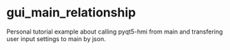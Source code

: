 # gui_main_relationship
Personal tutorial example about calling pyqt5-hmi from main and transfering user input settings to main by json.
